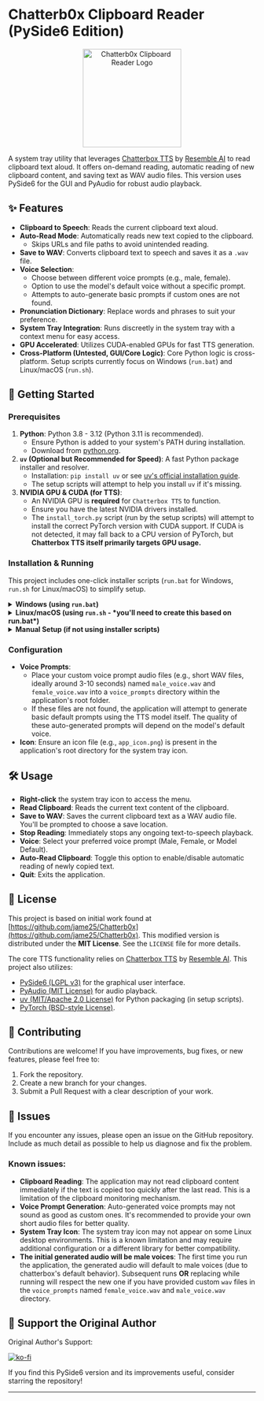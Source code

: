 # Chatterb0x Clipboard Reader (PySide6 Edition)

<p align="center">
  <img src="app_icon.png" alt="Chatterb0x Clipboard Reader Logo" width="200"/>
</p>

A system tray utility that leverages [Chatterbox TTS](https://github.com/resemble-ai/chatterbox) by [Resemble AI](https://www.resemble.ai/) to read clipboard text aloud. It offers on-demand reading, automatic reading of new clipboard content, and saving text as WAV audio files. This version uses PySide6 for the GUI and PyAudio for robust audio playback.

## ✨ Features

*   **Clipboard to Speech**: Reads the current clipboard text aloud.
*   **Auto-Read Mode**: Automatically reads new text copied to the clipboard.
    *   Skips URLs and file paths to avoid unintended reading.
*   **Save to WAV**: Converts clipboard text to speech and saves it as a `.wav` file.
*   **Voice Selection**:
    *   Choose between different voice prompts (e.g., male, female).
    *   Option to use the model's default voice without a specific prompt.
    *   Attempts to auto-generate basic prompts if custom ones are not found.
*   **Pronunciation Dictionary**: Replace words and phrases to suit your preference.
*   **System Tray Integration**: Runs discreetly in the system tray with a context menu for easy access.
*   **GPU Accelerated**: Utilizes CUDA-enabled GPUs for fast TTS generation.
*   **Cross-Platform (Untested, GUI/Core Logic)**: Core Python logic is cross-platform. Setup scripts currently focus on Windows (`run.bat`) and Linux/macOS (`run.sh`).

## 🚀 Getting Started

### Prerequisites

1.  **Python**: Python 3.8 - 3.12 (Python 3.11 is recommended).
    *   Ensure Python is added to your system's PATH during installation.
    *   Download from [python.org](https://www.python.org/downloads/).
2.  **`uv` (Optional but Recommended for Speed)**: A fast Python package installer and resolver.
    *   Installation: `pip install uv` or see [uv's official installation guide](https://github.com/astral-sh/uv#installation).
    *   The setup scripts will attempt to help you install `uv` if it's missing.
3.  **NVIDIA GPU & CUDA (for TTS)**:
    *   An NVIDIA GPU is **required** for `Chatterbox TTS` to function.
    *   Ensure you have the latest NVIDIA drivers installed.
    *   The `install_torch.py` script (run by the setup scripts) will attempt to install the correct PyTorch version with CUDA support. If CUDA is not detected, it may fall back to a CPU version of PyTorch, but **Chatterbox TTS itself primarily targets GPU usage.**

### Installation & Running

This project includes one-click installer scripts (`run.bat` for Windows, `run.sh` for Linux/macOS) to simplify setup.

<details>
<summary><strong>Windows (using <code>run.bat</code>)</strong></summary>

1.  **Download/Clone:** Get the project files.
2.  **Run Installer:** Double-click `run.bat`.
    *   It will check for Python and `uv`.
    *   It will create a virtual environment (e.g., in `.venv`).
    *   It will install dependencies using `uv` from `requirements.lock.txt` (or compile it from `requirements.in`).
    *   It will then run `install_torch.py` to install the appropriate PyTorch version for your CUDA setup (or CPU if CUDA is not found/supported by the script's detection).
    *   Finally, it will launch the application (`main.py` or your script name).
3.  The application will appear as an icon in your system tray.

</details>

<details>
<summary><strong>Linux/macOS (using <code>run.sh</code> - *you'll need to create this based on run.bat*)</strong></summary>

1.  **Download/Clone:** Get the project files.
2.  **Make Executable (if needed):** `chmod +x run.sh`
3.  **Run Installer:** Execute `./run.sh` from your terminal.
    *   The script should perform similar steps to `run.bat`:
        *   Check for Python and `uv`.
        *   Create a virtual environment.
        *   Install dependencies.
        *   Run `install_torch.py`.
        *   Launch the application.
4.  The application will appear as an icon in your system tray (behavior might vary slightly depending on your desktop environment).

</details>

<details>
<summary><strong>Manual Setup (if not using installer scripts)</strong></summary>

1.  **Clone the repository:**
    ```bash
    git clone https://github.com/jame25/Chatterb0x
    cd Chatterb0x
    ```
2.  **Create and activate a virtual environment:**
    ```bash
    # Using uv (recommended)
    uv venv .venv --python 3.11 # Or your preferred Python version
    source .venv/bin/activate   # Linux/macOS
    # .venv\Scripts\activate    # Windows

    # Or using Python's built-in venv
    # python -m venv .venv
    # source .venv/bin/activate   # Linux/macOS
    # .venv\Scripts\activate    # Windows
    ```
3.  **Install dependencies:**
    *   If `requirements.lock.txt` exists and is up-to-date:
        ```bash
        uv pip sync requirements.lock.txt
        ```
    *   Otherwise, or to regenerate the lock file from `requirements.in`:
        ```bash
        uv pip compile requirements.in -o requirements.lock.txt
        uv pip sync requirements.lock.txt
        ```
    *   If not using `uv`:
        ```bash
        # This might be slower and less deterministic than using a lock file with uv
        pip install -r requirements.in 
        ```
4.  **Install PyTorch:**
    Execute the `install_torch.py` script to get the correct PyTorch version for your system (CUDA or CPU).
    ```bash
    python install_torch.py
    ```
5.  **Run the application:**
    ```bash
    python main.py # Or your main script name
    ```

</details>

### Configuration

*   **Voice Prompts**:
    *   Place your custom voice prompt audio files (e.g., short WAV files, ideally around 3-10 seconds) named `male_voice.wav` and `female_voice.wav` into a `voice_prompts` directory within the application's root folder.
    *   If these files are not found, the application will attempt to generate basic default prompts using the TTS model itself. The quality of these auto-generated prompts will depend on the model's default voice.
*   **Icon**: Ensure an icon file (e.g., `app_icon.png`) is present in the application's root directory for the system tray icon.

## 🛠️ Usage

*   **Right-click** the system tray icon to access the menu.
*   **Read Clipboard**: Reads the current text content of the clipboard.
*   **Save to WAV**: Saves the current clipboard text as a WAV audio file. You'll be prompted to choose a save location.
*   **Stop Reading**: Immediately stops any ongoing text-to-speech playback.
*   **Voice**: Select your preferred voice prompt (Male, Female, or Model Default).
*   **Auto-Read Clipboard**: Toggle this option to enable/disable automatic reading of newly copied text.
*   **Quit**: Exits the application.

## 📄 License

This project is based on initial work found at [https://github.com/jame25/Chatterb0x](https://github.com/jame25/Chatterb0x).
This modified version is distributed under the **MIT License**. See the `LICENSE` file for more details.

The core TTS functionality relies on [Chatterbox TTS](https://github.com/resemble-ai/chatterbox) by [Resemble AI](https://www.resemble.ai/).
This project also utilizes:
*   [PySide6 (LGPL v3)](https://www.qt.io/licensing/) for the graphical user interface.
*   [PyAudio (MIT License)](https://people.csail.mit.edu/hubert/pyaudio/) for audio playback.
*   [uv (MIT/Apache 2.0 License)](https://github.com/astral-sh/uv) for Python packaging (in setup scripts).
*   [PyTorch (BSD-style License)](https://github.com/pytorch/pytorch/blob/master/LICENSE).

## 🤝 Contributing

Contributions are welcome! If you have improvements, bug fixes, or new features, please feel free to:
1.  Fork the repository.
2.  Create a new branch for your changes.
3.  Submit a Pull Request with a clear description of your work.

## 🐛 Issues
If you encounter any issues, please open an issue on the GitHub repository. Include as much detail as possible to help us diagnose and fix the problem.
### Known issues:
*   **Clipboard Reading**: The application may not read clipboard content immediately if the text is copied too quickly after the last read. This is a limitation of the clipboard monitoring mechanism.
*   **Voice Prompt Generation**: Auto-generated voice prompts may not sound as good as custom ones. It's recommended to provide your own short audio files for better quality.
*   **System Tray Icon**: The system tray icon may not appear on some Linux desktop environments. This is a known limitation and may require additional configuration or a different library for better compatibility.
* **The initial generated audio will be male voices**: The first time you run the application, the generated audio will default to male voices (due to chatterbox's default behavior). Subsequent runs **OR** replacing while running will respect the new one if you have provided custom `wav` files in the `voice_prompts` named `female_voice.wav` and `male_voice.wav` directory.

## 🙏 Support the Original Author

Original Author's Support:

[![ko-fi](https://ko-fi.com/img/githubbutton_sm.svg)](https://ko-fi.com/jame25)

If you find this PySide6 version and its improvements useful, consider starring the repository!

---
